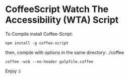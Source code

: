# CoffeeScript Watch The Accessibility (WTA) Script

To Compile install Coffee-Script:

    npm install -g coffee-script

then, compile with options in the same directory: ./coffee

    coffee -wcb --no-header gulpfile.coffee

Enjoy :)
